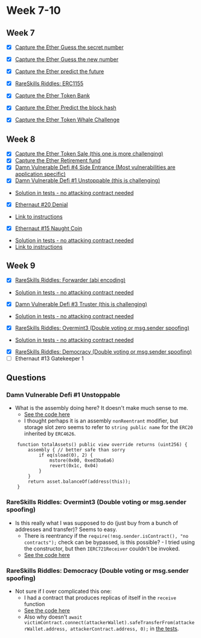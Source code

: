 # Week 7-10

## Week 7

- [x]  [Capture the Ether Guess the secret number](https://github.com/tommyrharper/capture-the-ether-foundry/blob/master/GuessSecretNumber/src/GuessSecretNumber.sol)
- [x]  [Capture the Ether Guess the new number](https://github.com/tommyrharper/capture-the-ether-foundry/blob/master/GuessNewNumber/src/GuessNewNumber.sol)
- [x]  [Capture the Ether predict the future](https://github.com/tommyrharper/capture-the-ether-foundry/blob/master/PredictTheFuture/src/PredictTheFuture.sol)
- [x]  [RareSkills Riddles: ERC1155](https://github.com/tommyrharper/solidity-riddles/blob/main/contracts/attackers/Overmint1_ERC1155_Attacker.sol)
- [x]  [Capture the Ether Token Bank](https://github.com/tommyrharper/capture-the-ether-foundry/blob/master/TokenBank/src/TokenBank.sol)
- [x]  [Capture the Ether Predict the block hash](https://github.com/tommyrharper/capture-the-ether-foundry/blob/master/PredictTheBlockhash/src/PredictTheBlockhash.sol)
- [x]  [Capture the Ether Token Whale Challenge](https://github.com/tommyrharper/capture-the-ether-foundry/blob/master/TokenWhale/src/TokenWhale.sol)


## Week 8

- [x]  [Capture the Ether Token Sale (this one is more challenging)](https://github.com/tommyrharper/capture-the-ether-foundry/blob/master/TokenSale/src/TokenSale.sol)
- [x]  [Capture the Ether Retirement fund](https://github.com/tommyrharper/capture-the-ether-foundry/blob/master/RetirementFund/src/RetirementFund.sol)
- [x]  [Damn Vulnerable Defi #4 Side Entrance (Most vulnerabilities are application specific)](https://github.com/tommyrharper/damn-vulnerable-defi/blob/master/contracts/side-entrance/SideEntranceLenderPool.sol)
- [x]  [Damn Vulnerable Defi #1 Unstoppable (this is challenging)](https://github.com/tommyrharper/damn-vulnerable-defi/blob/master/contracts/unstoppable/UnstoppableVault.sol)
  - [Solution in tests - no attacking contract needed](https://github.com/tommyrharper/damn-vulnerable-defi/blob/master/test/unstoppable/unstoppable.challenge.js)
- [x]  [Ethernaut #20 Denial](./ethernaut-20-denial/src/Denial.sol)
  - [Link to instructions](https://ethernaut.openzeppelin.com/level/20)
- [x]  [Ethernaut #15 Naught Coin](./ethernaut-15-naught-coin/src/NaughtCoin.sol)
  - [Solution in tests - no attacking contract needed](./ethernaut-15-naught-coin/test/NaughtCoin.t.sol)
  - [Link to instructions](https://ethernaut.openzeppelin.com/level/15)

## Week 9

- [x]  [RareSkills Riddles: Forwarder (abi encoding)](https://github.com/tommyrharper/solidity-riddles/blob/main/contracts/Forwarder.sol)
  - [Solution in tests - no attacking contract needed](https://github.com/tommyrharper/solidity-riddles/blob/main/test/Forwarder.js)
- [x]  [Damn Vulnerable Defi #3 Truster (this is challenging)](https://github.com/tommyrharper/damn-vulnerable-defi/blob/master/contracts/truster/TrusterLenderPool.sol)
  - [Solution in tests - no attacking contract needed](https://github.com/tommyrharper/damn-vulnerable-defi/blob/master/test/truster/truster.challenge.js)
- [x]  [RareSkills Riddles: Overmint3 (Double voting or msg.sender spoofing)](https://github.com/tommyrharper/solidity-riddles/blob/main/contracts/Overmint3.sol)
  - [Solution in tests - no attacking contract needed](https://github.com/tommyrharper/solidity-riddles/blob/main/test/Overmint3.js)
- [x]  [RareSkills Riddles: Democracy (Double voting or msg.sender spoofing)](https://github.com/tommyrharper/solidity-riddles/blob/main/contracts/Democracy.sol)
- [ ]  Ethernaut #13 Gatekeeper 1

## Questions

### Damn Vulnerable Defi #1 Unstoppable

- What is the assembly doing here? It doesn't make much sense to me.
  - [See the code here](https://github.com/tommyrharper/damn-vulnerable-defi/blob/master/contracts/unstoppable/UnstoppableVault.sol)
  - I thought perhaps it is an assembly `nonReentrant` modifier, but storage slot zero seems to refer to `string public name` for the `ERC20` inherited by `ERC4626`.

```solidity
    function totalAssets() public view override returns (uint256) {
        assembly { // better safe than sorry
            if eq(sload(0), 2) {
                mstore(0x00, 0xed3ba6a6)
                revert(0x1c, 0x04)
            }
        }
        return asset.balanceOf(address(this));
    }
```

### RareSkills Riddles: Overmint3 (Double voting or msg.sender spoofing)

- Is this really what I was supposed to do (just buy from a bunch of addresses and transfer)? Seems to easy.
  - There is reentrancy if the `require(!msg.sender.isContract(), "no contracts");` check can be bypassed, is this possible? - I tried using the constructor, but then `IERC721Receiver` couldn't be invoked.
  - [See the code here](https://github.com/tommyrharper/solidity-riddles/blob/main/test/Overmint3.js)

### RareSkills Riddles: Democracy (Double voting or msg.sender spoofing)

- Not sure if I over complicated this one:
  - I had a contract that produces replicas of itself in the `receive` function
  - [See the code here](https://github.com/tommyrharper/solidity-riddles/blob/main/contracts/Democracy.sol)
  - Also why doesn't `await victimContract.connect(attackerWallet).safeTransferFrom(attackerWallet.address, attackerContract.address, 0);` in [the tests](https://github.com/tommyrharper/solidity-riddles/blob/main/test/Democracy.js).
